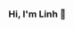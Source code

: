 <link rel="stylesheet" type="text/css" media="all" href="css/styles.css" />


<h3>Hi, I'm Linh 👋</h3>
<table>
  <tr style="display:none">
    <td>:woman_technologist: Software Developer Student<br>
        :brain: <b>Most Recent Project:</b> <a href="https://github.com/focus
        -storm">focus</a> </td>
     <td><img src="https://github-readme-stats.vercel.app/api/top-langs/?username=truongnguyenlinh&hide=css&layout=compact" alt="Linh's Top Languages"></td>
  </tr>
 </table>